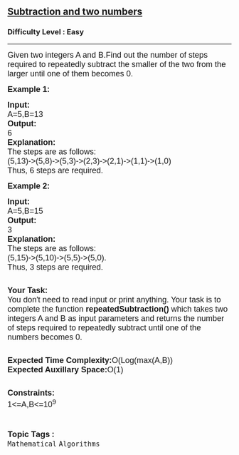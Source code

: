 <h2><a href="https://www.geeksforgeeks.org/problems/subtraction-and-two-numbers0816/1?page=5&category=Mathematical&difficulty=Easy&sortBy=submissions">Subtraction and two numbers</a></h2><h3>Difficulty Level : Easy</h3><hr><div class="problems_problem_content__Xm_eO"><p><span style="font-size:18px"><span style="font-family:arial,helvetica,sans-serif">Given two integers A and B.Find out the number of steps required to repeatedly subtract the smaller of the two from the larger until one of them becomes 0.</span></span></p>

<p><span style="font-size:18px"><strong><span style="font-family:arial,helvetica,sans-serif">Example 1:</span></strong></span></p>

<pre><span style="font-size:18px"><span style="font-family:arial,helvetica,sans-serif"><strong>Input:</strong>
A=5,B=13
<strong>Output:</strong>
6
<strong>Explanation:</strong>
The steps are as follows:
(5,13)-&gt;(5,8)-&gt;(5,3)-&gt;(2,3)-&gt;(2,1)-&gt;(1,1)-&gt;(1,0)
Thus, 6 steps are required.</span></span></pre>

<p><span style="font-size:18px"><strong><span style="font-family:arial,helvetica,sans-serif">Example 2:</span></strong></span></p>

<pre><span style="font-size:18px"><span style="font-family:arial,helvetica,sans-serif"><strong>Input:</strong>
A=5,B=15
<strong>Output:</strong>
3</span><span style="font-family:arial,helvetica,sans-serif">
<strong>Explanation:</strong>
The steps are as follows:
(5,15)-&gt;(5,10)-&gt;(5,5)-&gt;(5,0).
Thus, 3 steps are required.</span></span></pre>

<p><br>
<span style="font-size:18px"><span style="font-family:arial,helvetica,sans-serif"><strong>Your Task:</strong><br>
You don't need to read input or print anything. Your task is to complete the function <strong>repeatedSubtraction()</strong> which takes two integers A and B as input parameters and returns the number of steps required to repeatedly subtract until one of the numbers becomes 0.</span></span></p>

<p><br>
<span style="font-size:18px"><span style="font-family:arial,helvetica,sans-serif"><strong>Expected Time Complexity:</strong>O(Log(max(A,B))<br>
<strong>Expected Auxillary Space:</strong>O(1)</span></span></p>

<p><br>
<span style="font-size:18px"><span style="font-family:arial,helvetica,sans-serif"><strong>Constraints:</strong><br>
1&lt;=A,B&lt;=10<sup>9</sup></span></span></p>
</div><br><p><span style=font-size:18px><strong>Topic Tags : </strong><br><code>Mathematical</code>&nbsp;<code>Algorithms</code>&nbsp;